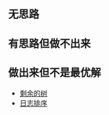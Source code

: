## 无思路

## 有思路但做不出来

## 做出来但不是最优解
- [剩余的树](/array/remain_trees.cpp)
- [日志排序](/sort/sort_logs_by_time.cpp)
